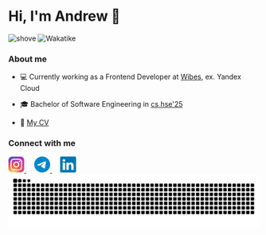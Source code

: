 <h1 align="left">Hi, I'm Andrew 👋</h1>

<div>
  <p align="left"> <img src="https://komarev.com/ghpvc/?username=shove&label=Profile%20views&color=0e75b6&style=flat" alt="shove" /> 
   <img src="https://wakatime.com/badge/user/ea76aeb9-e98d-4b24-9eb2-29cea1ad8b72.svg" alt="Wakatike" /> </p>
</div>

<h3 align="left">About me</h3>

- <div>
  💻 Currently working as a Frontend Developer at <a href="https://wibes.ru" target="_blank">Wibes</a>, ex. Yandex Cloud
</div>

- <div>
  🎓 Bachelor of Software Engineering in <a href="https://cs.hse.ru" target="_blank">cs hse'25</a>
</div>

- <div>
  📄 <a href="https://shbov.ru" target="_blank">My CV</a>
</div>


<h3 align="left">Connect with me</h3>
<div align="left">
    <a href="https://instagram.com/shbovv" target="_blank">
        <img src="https://raw.githubusercontent.com/CLorant/readme-social-icons/refs/heads/main/small/filled/instagram.svg" width="32" height="32" alt="instagram logo"  />
    </a>
  <img width="12" />
    <a href="https://t.me/shbov" target="_blank">
        <img src="https://raw.githubusercontent.com/CLorant/readme-social-icons/refs/heads/main/small/colored/telegram.svg" width="32" height="32" alt="telegram logo"  />
    </a>
  <img width="12" />
    <a href="https://www.linkedin.com/in/shbov" target="_blank">
        <img src="https://raw.githubusercontent.com/CLorant/readme-social-icons/refs/heads/main/small/colored/linkedin.svg" width="32" height="32" alt="gmail logo"  />
    </a>
</div>

<img src="https://raw.githubusercontent.com/shbov/shbov/output/snake.svg" alt="Snake animation" />


